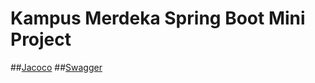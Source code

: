 # Kampus Merdeka Spring Boot Mini Project

##[Jacoco](http://18.215.16.65:8000/)
##[Swagger](http://18.215.16.65/swagger-ui/index.html#/)